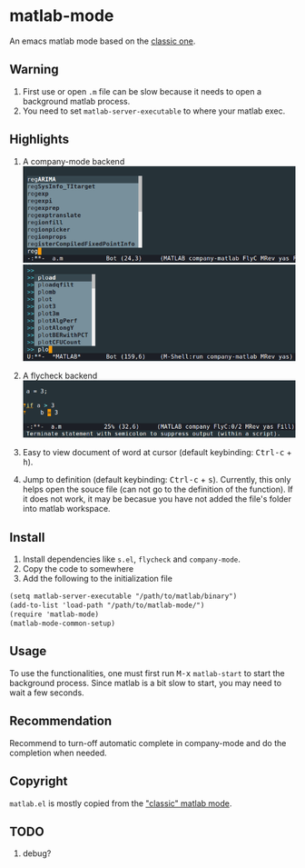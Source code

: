 # matlab-mode

An emacs matlab mode based on the [classic one](http://matlab-emacs.sourceforge.net/).

## Warning
1. First use or open ```.m``` file can be slow because it needs to open a background matlab process.
2. You need to set ```matlab-server-executable``` to where your matlab exec.

## Highlights

1. A company-mode backend
![company-file](./image/file.png)
![company-shell](./image/shell.png)

2. A flycheck backend
![demo](./image/flycheck-demo.png)

3. Easy to view document of word at cursor (default keybinding: <kbd>Ctrl-c</kbd> + <kbd>h</kbd>).

4. Jump to definition (default keybinding: <kbd>Ctrl-c</kbd> + <kbd>s</kbd>).
Currently, this only helps open the souce file (can not go to the definition of the function).
If it does not work, it may be becasue you have not added the file's folder into matlab workspace.

## Install

1. Install dependencies like ```s.el```, ```flycheck``` and ```company-mode```.
2. Copy the code to somewhere
3. Add the following to the initialization file

```elisp
(setq matlab-server-executable "/path/to/matlab/binary")
(add-to-list 'load-path "/path/to/matlab-mode/")
(require 'matlab-mode)
(matlab-mode-common-setup)
```

## Usage
To use the functionalities, one must first run <kbd>M-x</kbd> ```matlab-start``` to start the background process.
Since matlab is a bit slow to start, you may need to wait a few seconds.

## Recommendation
Recommend to turn-off automatic complete in company-mode and do the completion when needed.

## Copyright

```matlab.el``` is mostly copied from the ["classic" matlab mode](http://matlab-emacs.sourceforge.net/).

## TODO

1. debug?
